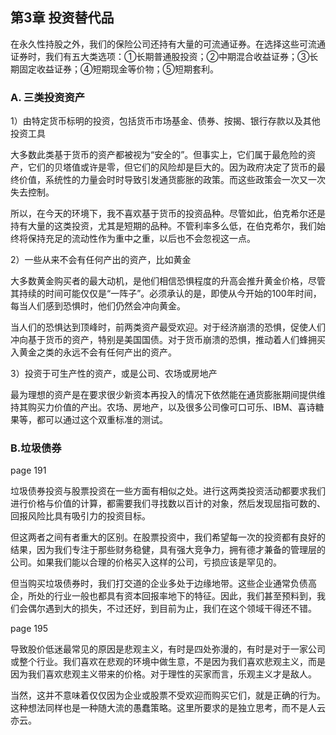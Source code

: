 ## 第3章 投资替代品

在永久性持股之外，我们的保险公司还持有大量的可流通证券。在选择这些可流通证券时，我们有五大类选项：①长期普通股投资；②中期混合收益证券；③长期固定收益证券；④短期现金等价物；⑤短期套利。

### A. 三类投资资产

1）由特定货币标明的投资，包括货币市场基金、债券、按揭、银行存款以及其他投资工具

大多数此类基于货币的资产都被视为“安全的”。但事实上，它们属于最危险的资产，它们的贝塔值或许是零，但它们的风险却是巨大的。因为政府决定了货币的最终价值，系统性的力量会时时导致引发通货膨胀的政策。而这些政策会一次又一次失去控制。

所以，在今天的环境下，我不喜欢基于货币的投资品种。尽管如此，伯克希尔还是持有大量的这类投资，尤其是短期的品种。不管利率多么低，在伯克希尔，我们始终将保持充足的流动性作为重中之重，以后也不会忽视这一点。

2）一些从来不会有任何产出的资产，比如黄金

大多数黄金购买者的最大动机，是他们相信恐惧程度的升高会推升黄金价格，尽管其持续的时间可能仅仅是“一阵子”。必须承认的是，即使从今开始的100年时间，每当人们感到恐惧时，他们仍然会冲向黄金。

当人们的恐惧达到顶峰时，前两类资产最受欢迎。对于经济崩溃的恐惧，促使人们冲向基于货币的资产，特别是美国国债。对于货币崩溃的恐惧，推动着人们蜂拥买入黄金之类的永远不会有任何产出的资产。

3）投资于可生产性的资产，或是公司、农场或房地产

最为理想的资产是在要求很少新资本再投入的情况下依然能在通货膨胀期间提供维持其购买力价值的产出。农场、房地产，以及很多公司像可口可乐、IBM、喜诗糖果等，都可以通过这个双重标准的测试。

### B.垃圾债券

page 191

垃圾债券投资与股票投资在一些方面有相似之处。进行这两类投资活动都要求我们进行价格与价值的计算，都需要我们寻找数以百计的对象，然后发现屈指可数的、回报风险比具有吸引力的投资目标。

但这两者之间有者重大的区别。在股票投资中，我们希望每一次的投资都有良好的结果，因为我们专注于那些财务稳健，具有强大竞争力，拥有德才兼备的管理层的公司。如果我们能以合理的价格买入这样的公司，亏损应该是罕见的。

但当购买垃圾债券时，我们打交道的企业多处于边缘地带。这些企业通常负债高企，所处的行业一般也都具有资本回报率地下的特征。因此，我们甚至预料到，我们会偶尔遇到大的损失，不过还好，到目前为止，我们在这个领域干得还不错。

page 195

导致股价低迷最常见的原因是悲观主义，有时是四处弥漫的，有时是对于一家公司或整个行业。我们喜欢在悲观的环境中做生意，不是因为我们喜欢悲观主义，而是因为我们喜欢悲观主义带来的价格。对于理性的买家而言，乐观主义才是敌人。

当然，这并不意味着仅仅因为企业或股票不受欢迎而购买它们，就是正确的行为。这种想法同样也是一种随大流的愚蠢策略。这里所要求的是独立思考，而不是人云亦云。
